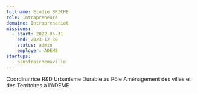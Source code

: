 ```yaml
---
fullname: Elodie BRICHE
role: Intrapreneure
domaine: Intraprenariat
missions:
  - start: 2022-05-31
    end: 2023-12-30
    status: admin
    employer: ADEME
startups:
  - plusfraichemaville
---
```

Coordinatrice R&D Urbanisme Durable au Pôle Aménagement des villes et des Territoires à l'ADEME
